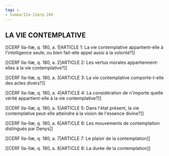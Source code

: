 ```yaml
---
tags : 
- Summa/IIa-IIæ/q.180
---
```


## LA VIE CONTEMPLATIVE

[[CERF IIa-IIæ, q. 180, a. 1|ARTICLE 1: La vie contemplative appartient-elle à l'intelligence seule, ou bien fait-elle appel aussi à la volonté?]]

[[CERF IIa-IIæ, q. 180, a. 2|ARTICLE 2: Les vertus morales appartiennent-elles à la vie contemplative?]]

[[CERF IIa-IIæ, q. 180, a. 3|ARTICLE 3: La vie contemplative comporte-t-elle des actes divers?]]

[[CERF IIa-IIæ, q. 180, a. 4|ARTICLE 4: La considération de n'importe quelle vérité appartient-elle à la vie contemplative?]]

[[CERF IIa-IIæ, q. 180, a. 5|ARTICLE 5: Dans l'état présent, la vie contemplative peut-elle atteindre à la vision de l'essence divine?]]

[[CERF IIa-IIæ, q. 180, a. 6|ARTICLE 6: Les mouvements de contemplation distingués par Denys]]

[[CERF IIa-IIæ, q. 180, a. 7|ARTICLE 7: Le plaisir de la contemplation]]

[[CERF IIa-IIæ, q. 180, a. 8|ARTICLE 8: La durée de la contemplation]]

